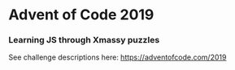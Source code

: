 # Advent of Code 2019

### Learning JS through Xmassy puzzles

See challenge descriptions here: https://adventofcode.com/2019